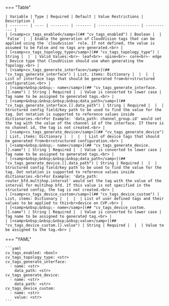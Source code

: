 === "Table"

    | Variable | Type | Required | Default | Value Restrictions | Description |
    | -------- | ---- | -------- | ------- | ------------------ | ----------- |
    | [<samp>cv_tags_enabled</samp>](## "cv_tags_enabled") | Boolean |  | `False` |  | Enable the generation of CloudVision tags that can be applied using the `cloudvision` role. If not defined, the value is assumed to be False and no tags are generated.<br> |
    | [<samp>cv_tags_topology_type</samp>](## "cv_tags_topology_type") | String |  |  | Valid Values:<br>- leaf<br>- spine<br>- core<br>- edge | Device type that CloudVision should use when generating the Topology.<br> |
    | [<samp>cv_tags_generate_interface</samp>](## "cv_tags_generate_interface") | List, items: Dictionary |  |  |  | List of interface tags that should be generated from<br>structured configuration.<br> |
    | [<samp>&nbsp;&nbsp;- name</samp>](## "cv_tags_generate_interface.[].name") | String | Required |  | Value is converted to lower case | Tag name to be assigned to generated tags.<br> |
    | [<samp>&nbsp;&nbsp;&nbsp;&nbsp;data_path</samp>](## "cv_tags_generate_interface.[].data_path") | String | Required |  |  | Structured config field/key path to be used to find the value for the tag. Dot notation is supported to reference values inside dictionaries.<br>For Example: 'data_path: channel_group.id' would set the tag with the value of the channel id of the interface. If there is no channel id, the tag is not created.<br> |
    | [<samp>cv_tags_generate_device</samp>](## "cv_tags_generate_device") | List, items: Dictionary |  |  |  | List of device tags that should be generated from<br>structured configuration.<br> |
    | [<samp>&nbsp;&nbsp;- name</samp>](## "cv_tags_generate_device.[].name") | String | Required |  | Value is converted to lower case | Tag name to be assigned to generated tags.<br> |
    | [<samp>&nbsp;&nbsp;&nbsp;&nbsp;data_path</samp>](## "cv_tags_generate_device.[].data_path") | String | Required |  |  | Structured config field/key path to be used to find the value for the tag. Dot notation is supported to reference values inside dictionaries.<br>For Example: 'data_path: router_bfd.multihop.interval' would set the tag with the value of the interval for multihop bfd. If this value is not specified in the structured config, the tag is not created.<br> |
    | [<samp>cv_tags_device_custom</samp>](## "cv_tags_device_custom") | List, items: Dictionary |  |  |  | List of user defined tags and their values to be applied to this<br>device on CVP.<br> |
    | [<samp>&nbsp;&nbsp;- name</samp>](## "cv_tags_device_custom.[].name") | String | Required |  | Value is converted to lower case | Tag name to be assigned to generated tag.<br> |
    | [<samp>&nbsp;&nbsp;&nbsp;&nbsp;value</samp>](## "cv_tags_device_custom.[].value") | String | Required |  |  | Value to be assigned to the tag.<br> |

=== "YAML"

    ```yaml
    cv_tags_enabled: <bool>
    cv_tags_topology_type: <str>
    cv_tags_generate_interface:
      - name: <str>
        data_path: <str>
    cv_tags_generate_device:
      - name: <str>
        data_path: <str>
    cv_tags_device_custom:
      - name: <str>
        value: <str>
    ```
